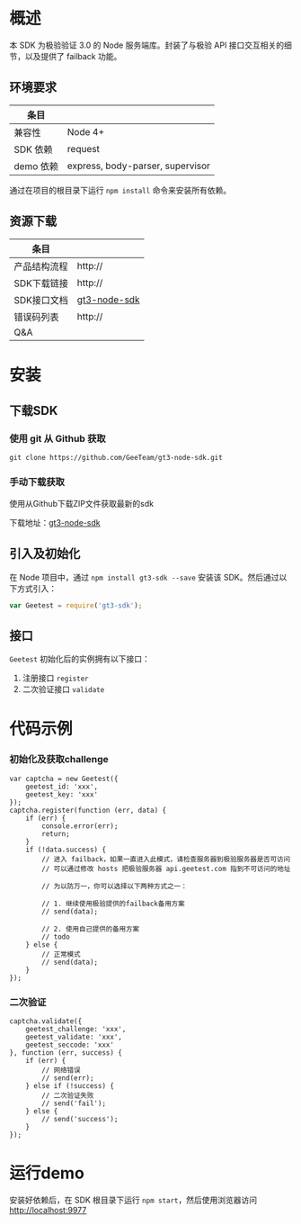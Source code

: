 # 概述

本 SDK 为极验验证 3.0 的 Node 服务端库。封装了与极验 API 接口交互相关的细节，以及提供了 failback 功能。

## 环境要求

| 条目 | |
| --- | --- |
| 兼容性    | Node 4+ |
| SDK 依赖  | request |
| demo 依赖 | express, body-parser, supervisor |

通过在项目的根目录下运行 `npm install` 命令来安装所有依赖。

## 资源下载

| 条目 | |
|---|---|
| 产品结构流程 | http:// |
| SDK下载链接 | http:// |
| SDK接口文档 | [gt3-node-sdk](https://github.com/GeeTeam/gt3-node-sdk) |
| 错误码列表 | http:// |
| Q&A | |

# 安装

## 下载SDK

### 使用 git 从 Github 获取

```
git clone https://github.com/GeeTeam/gt3-node-sdk.git
```

### 手动下载获取

使用从Github下载ZIP文件获取最新的sdk

下载地址：[gt3-node-sdk](https://github.com/GeeTeam/gt3-node-sdk/archive/master.zip)

## 引入及初始化

在 Node 项目中，通过 `npm install gt3-sdk --save` 安装该 SDK。然后通过以下方式引入：

```js
var Geetest = require('gt3-sdk');
```

## 接口

`Geetest` 初始化后的实例拥有以下接口：

1. 注册接口 `register`
2. 二次验证接口 `validate`

# 代码示例

### 初始化及获取challenge

```
var captcha = new Geetest({
    geetest_id: 'xxx',
    geetest_key: 'xxx'
});
captcha.register(function (err, data) {
    if (err) {
        console.error(err);
        return;
    }
    if (!data.success) {
        // 进入 failback，如果一直进入此模式，请检查服务器到极验服务器是否可访问
        // 可以通过修改 hosts 把极验服务器 api.geetest.com 指到不可访问的地址

        // 为以防万一，你可以选择以下两种方式之一：

        // 1. 继续使用极验提供的failback备用方案
        // send(data);

        // 2. 使用自己提供的备用方案
        // todo
    } else {
        // 正常模式
        // send(data);
    }
});

```

### 二次验证

```
captcha.validate({
    geetest_challenge: 'xxx',
    geetest_validate: 'xxx',
    geetest_seccode: 'xxx'
}, function (err, success) {
    if (err) {
        // 网络错误
        // send(err);
    } else if (!success) {
        // 二次验证失败
        // send('fail');
    } else {
        // send('success');
    }
});
```

# 运行demo

安装好依赖后，在 SDK 根目录下运行 `npm start`，然后使用浏览器访问 [http://localhost:9977](http://localhost:9977)